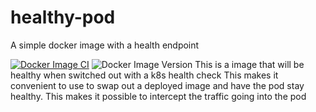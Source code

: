 # healthy-pod

A simple docker image with a health endpoint

[![Docker Image CI](https://github.com/Jensen95/healthy-pod/actions/workflows/docker-image.yml/badge.svg)](https://github.com/Jensen95/healthy-pod/actions/workflows/docker-image.yml)
![Docker Image Version](https://img.shields.io/docker/v/jensen95/healthy-pod)
This is a image that will be healthy when switched out with a k8s health check
This makes it convenient to use to swap out a deployed image and have the pod stay healthy.
This makes it possible to intercept the traffic going into the pod
